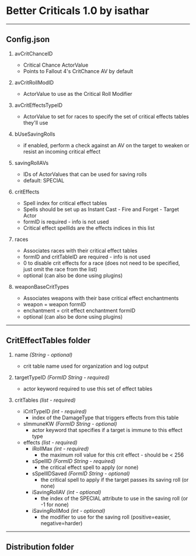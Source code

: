 # Better Criticals 1.0 by isathar



------------------------------------------------------------------------------------
## Config.json

1. avCritChanceID
	- Critical Chance ActorValue
	- Points to Fallout 4's CritChance AV by default

2. avCritRollModID
	- ActorValue to use as the Critical Roll Modifier

3. avCritEffectsTypeID
	- ActorValue to set for races to specify the set of critical effects tables they'll use

3. bUseSavingRolls
	- if enabled, perform a check against an AV on the target to weaken or resist an incoming critical effect

4. savingRollAVs
	- IDs of ActorValues that can be used for saving rolls
	- default: SPECIAL

5. critEffects
	- Spell index for critical effect tables
	- Spells should be set up as Instant Cast - Fire and Forget - Target Actor
	- formID is required - info is not used
	- Critical effect spellIds are the effects indices in this list

6. races
	- Associates races with their critical effect tables
	- formID and critTableID are required - info is not used
	- 0 to disable crit effects for a race (does not need to be specified, just omit the race from the list)
	- optional (can also be done using plugins)

7. weaponBaseCritTypes
	- Associates weapons with their base critical effect enchantments
	- weapon = weapon formID
	- enchantment = crit effect enchantment formID
	- optional (can also be done using plugins)

------------------------------------------------------------------------------------
## CritEffectTables folder

1. name *(String - optional)*
	- crit table name used for organization and log output

2. targetTypeID *(FormID String - required)*
	- actor keyword required to use this set of effect tables

3. critTables *(list - required)*
	- iCritTypeID *(int - required)*
		- index of the DamageType that triggers effects from this table
	- sImmuneKW *(FormID String - optional)*
		- actor keyword that specifies if a target is immune to this effect type
	- effects *(list - required)*
		- iRollMax *(int - required)* 
			- the maximum roll value for this crit effect - should be < 256
		- sSpellID *(FormID String - required)* 
			- the critical effect spell to apply (or none)
		- sSpellIDSaved *(FormID String - optional)* 
			- the critical spell to apply if the target passes its saving roll (or none)
		- iSavingRollAV *(int - optional)* 
			- the index of the SPECIAL attribute to use in the saving roll (or -1 for none)
		- iSavingRollMod *(int - optional)* 
			- the modifier to use for the saving roll (positive=easier, negative=harder)

------------------------------------------------------------------------------------

## Distribution folder

